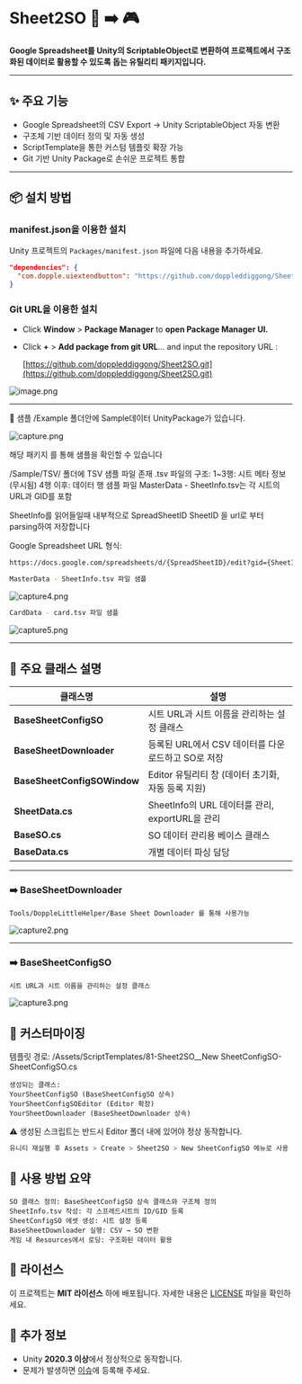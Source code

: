 # Sheet2SO 📄 ➡️ 🎮

**Google Spreadsheet를 Unity의 ScriptableObject로 변환하여 프로젝트에서 구조화된 데이터로 활용할 수 있도록 돕는 유틸리티 패키지입니다.**

---

## ✨ 주요 기능

- Google Spreadsheet의 CSV Export → Unity ScriptableObject 자동 변환
- 구조체 기반 데이터 정의 및 자동 생성
- ScriptTemplate을 통한 커스텀 템플릿 확장 가능
- Git 기반 Unity Package로 손쉬운 프로젝트 통합

---





## **📦 설치 방법**  

### **manifest.json을 이용한 설치**  
Unity 프로젝트의 `Packages/manifest.json` 파일에 다음 내용을 추가하세요.  
```json
"dependencies": {
  "com.dopple.uiextendbutton": "https://github.com/doppleddiggong/Sheet2SO.git"
}
```

### **Git URL을 이용한 설치**  
- Click **Window** > **Package Manager** to **open Package Manager UI.**
- Click **+** > **Add package from git URL**... and input the repository URL : [](https://github.com/doppleddiggong/Sheet2SO.git)
    
    [https://github.com/doppleddiggong/Sheet2SO.git](https://github.com/doppleddiggong/Sheet2SO.git)

![image.png](https://github.com/user-attachments/assets/a19a7528-aa17-4964-a7bf-c8727faa1d08)

---

📁 샘플
/Example 폴더안에 Sample데이터 UnityPackage가 있습니다.

![capture.png](https://raw.githubusercontent.com/doppleddiggong/ReadMeImage/main/capture.PNG)

해당 패키지 를 통해 샘플을 확인할 수 있습니다

/Sample/TSV/ 폴더에 TSV 샘플 파일 존재
.tsv 파일의 구조:
1~3행: 시트 메타 정보 (무시됨)
4행 이후: 데이터 행
샘플 파일 MasterData - SheetInfo.tsv는 각 시트의 URL과 GID를 포함

SheetInfo를 읽어들일때 내부적으로 
SpreadSheetID
SheetID 을 url로 부터 parsing하여 저장합니다

Google Spreadsheet URL 형식:
```bash
https://docs.google.com/spreadsheets/d/{SpreadSheetID}/edit?gid={SheetID}
```

```bash
MasterData - SheetInfo.tsv 파일 샘플
```
![capture4.png](https://raw.githubusercontent.com/doppleddiggong/ReadMeImage/main/capture4.PNG)


```bash
CardData - card.tsv 파일 샘플
```
![capture5.png](https://raw.githubusercontent.com/doppleddiggong/ReadMeImage/main/capture5.PNG)

---

## 📄 주요 클래스 설명

| 클래스명               | 설명                                                                 |
|------------------------|----------------------------------------------------------------------|
| **BaseSheetConfigSO**  | 시트 URL과 시트 이름을 관리하는 설정 클래스                          |
| **BaseSheetDownloader**| 등록된 URL에서 CSV 데이터를 다운로드하고 SO로 저장                    |
| **BaseSheetConfigSOWindow** | Editor 유틸리티 창 (데이터 초기화, 자동 등록 지원)             |
| **SheetData.cs**       | SheetInfo의 URL 데이터를 관리, exportURL을 관리                         |
| **BaseSO.cs**          | SO 데이터 관리용 베이스 클래스                                       |
| **BaseData.cs**        | 개별 데이터 파싱 담당                                                |


---
### ➡️ BaseSheetDownloader
```
Tools/DoppleLittleHelper/Base Sheet Downloader 를 통해 사용가능
```
![capture2.png](https://raw.githubusercontent.com/doppleddiggong/ReadMeImage/main/capture2.PNG)


---
### ➡️ BaseSheetConfigSO
```
시트 URL과 시트 이름을 관리하는 설정 클래스 
```
![capture3.png](https://raw.githubusercontent.com/doppleddiggong/ReadMeImage/main/capture3.PNG)



## 🔧 커스터마이징

템플릿 경로: /Assets/ScriptTemplates/81-Sheet2SO__New SheetConfigSO-SheetConfigSO.cs

```
생성되는 클래스:
YourSheetConfigSO (BaseSheetConfigSO 상속)
YourSheetConfigSOEditor (Editor 확장)
YourSheetDownloader (BaseSheetDownloader 상속)
```

⚠️ 생성된 스크립트는 반드시 Editor 폴더 내에 있어야 정상 동작합니다.

```bash
유니티 재실행 후 Assets > Create > Sheet2SO > New SheetConfigSO 메뉴로 사용 가능
```


## 🧪 사용 방법 요약
```
SO 클래스 정의: BaseSheetConfigSO 상속 클래스와 구조체 정의
SheetInfo.tsv 작성: 각 스프레드시트의 ID/GID 등록
SheetConfigSO 에셋 생성: 시트 설정 등록
BaseSheetDownloader 실행: CSV → SO 변환
게임 내 Resources에서 로딩: 구조화된 데이터 활용
```


## **📜 라이선스**  
이 프로젝트는 **MIT 라이선스** 하에 배포됩니다. 자세한 내용은 [LICENSE](LICENSE) 파일을 확인하세요.  

## **📌 추가 정보**  
- Unity **2020.3 이상**에서 정상적으로 동작합니다.  
- 문제가 발생하면 [이슈](https://github.com/doppleddiggong/UIExtendButton/issues)에 등록해 주세요. 